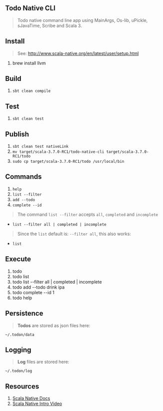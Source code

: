 Todo Native CLI
---------------
>Todo native command line app using MainArgs, Os-lib, uPickle, sJavaTime, Scribe and Scala 3.

Install
-------
>See: http://www.scala-native.org/en/latest/user/setup.html
1. brew install llvm

Build
-----
1. ```sbt clean compile```

Test
----
1. ```sbt clean test```

Publish
-------
1. ```sbt clean test nativeLink```
2. ```mv target/scala-3.7.0-RC1/todo-native-cli target/scala-3.7.0-RC1/todo```
3. ```sudo cp target/scala-3.7.0-RC1/todo /usr/local/bin```

Commands
--------
1. ```help```
2. ```list --filter```
3. ```add --todo```
4. ```complete --id```
>The command ```list --filter``` accepts ```all```, ```completed``` and ```incomplete```
* ```list --filter all | completed | incomplete```
>Since the ```list``` default is: ```--filter all```, this also works:
* ```list```

Execute
-------
1. todo
2. todo list
3. todo list --filter all | completed | incomplete
4. todo add --todo drink ipa
5. todo complete --id 1
6. todo help

Persistence
-----------
>**Todos** are stored as json files here:
```
~/.todon/data
```

Logging
-------
>**Log** files are stored here:
```
~/.todon/log
```

Resources
---------
1. [Scala Native Docs](http://www.scala-native.org/en/latest/index.html)
2. [Scala Native Intro Video](https://www.youtube.com/watch?v=u2CnE-sRdBw)